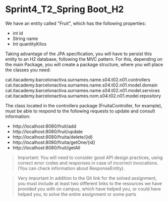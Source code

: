 # Sprint4_T2_Spring Boot_H2

We have an entity called "Fruit", which has the following properties:

- int id
- String name
- Int quantityKilos

Taking advantage of the JPA specification, you will have to persist this entity to an H2 database, following the MVC pattern. For this, depending on the main Package, you will create a package structure, where you will place the classes you need:

cat.itacademy.barcelonactiva.surnames.name.s04.t02.n01.controllers
cat.itacademy.barcelonactiva.surnames.name.s04.t02.n01.model.domain
cat.itacademy.barcelonactiva.surnames.name.s04.t02.n01.model.services
cat.itacademy.barcelonactiva.surnames.nom.s04.t02.n01.model.repository

The class located in the controllers package (FruitaController, for example), must be able to respond to the following requests to update and consult information:

- http://localhost:8080/fruit/add
- http://localhost:8080/fruit/update
- http://localhost:8080/fruita/delete/{id}
- http://localhost:8080/fruita/getOne/{id}
- http://localhost:8080/fruit/getAll


>Important:
You will need to consider good API design practices, using correct error codes and responses in case of incorrect invocations. (You can check information about ResponseEntity).

>Very important
In addition to the Git link for the solved assignment, you must include at least two different links to the resources we have provided you with on campus, which have helped you, or could have helped you, to solve the entire assignment or some parts
